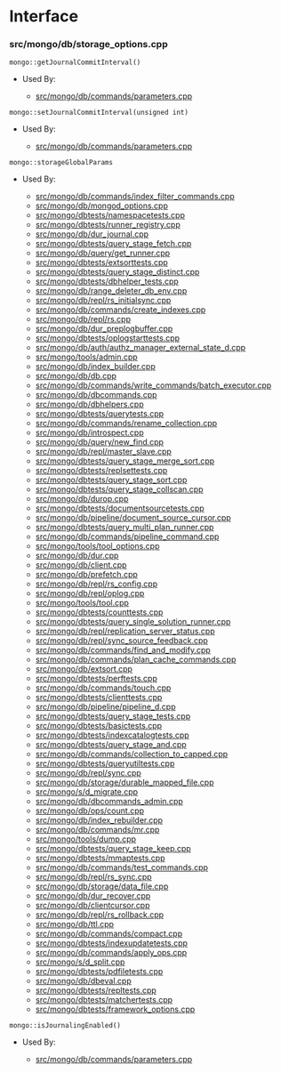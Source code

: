 
# Interface

### src/mongo/db/storage\_options.cpp

<div></div>

    mongo::getJournalCommitInterval()

- Used By:

    - [src/mongo/db/commands/parameters.cpp](../../../database\_commands)

<div></div>

    mongo::setJournalCommitInterval(unsigned int)

- Used By:

    - [src/mongo/db/commands/parameters.cpp](../../../database\_commands)

<div></div>

    mongo::storageGlobalParams

- Used By:

    - [src/mongo/db/commands/index\_filter\_commands.cpp](../../../database\_commands)
    - [src/mongo/db/mongod\_options.cpp](../../../mongos\_and\_mongod\_mains)
    - [src/mongo/dbtests/namespacetests.cpp](../../../unit\_tests)
    - [src/mongo/dbtests/runner\_registry.cpp](../../../unit\_tests)
    - [src/mongo/db/dur\_journal.cpp](../../../journaling)
    - [src/mongo/dbtests/query\_stage\_fetch.cpp](../../../unit\_tests)
    - [src/mongo/db/query/get\_runner.cpp](../../../core\_query\_system)
    - [src/mongo/dbtests/extsorttests.cpp](../../../unit\_tests)
    - [src/mongo/dbtests/query\_stage\_distinct.cpp](../../../core\_query\_system)
    - [src/mongo/dbtests/dbhelper\_tests.cpp](../../../unit\_tests)
    - [src/mongo/db/range\_deleter\_db\_env.cpp](../../../sharding)
    - [src/mongo/db/repl/rs\_initialsync.cpp](../../../replication)
    - [src/mongo/db/commands/create\_indexes.cpp](../../../database\_commands)
    - [src/mongo/db/repl/rs.cpp](../../../replication)
    - [src/mongo/db/dur\_preplogbuffer.cpp](../../../journaling)
    - [src/mongo/dbtests/oplogstarttests.cpp](../../../unit\_tests)
    - [src/mongo/db/auth/authz\_manager\_external\_state\_d.cpp](../../../authentication)
    - [src/mongo/tools/admin.cpp](../../../tools)
    - [src/mongo/db/index\_builder.cpp](../../../indexing)
    - [src/mongo/db/db.cpp](../../../mongos\_and\_mongod\_mains)
    - [src/mongo/db/commands/write\_commands/batch\_executor.cpp](../../../new\_wire\_protocol\_write\_commands)
    - [src/mongo/db/dbcommands.cpp](../../../database\_commands)
    - [src/mongo/db/dbhelpers.cpp](../../../client\_and\_operation\_tracking)
    - [src/mongo/dbtests/querytests.cpp](../../../unit\_tests)
    - [src/mongo/db/commands/rename\_collection.cpp](../../../database\_commands)
    - [src/mongo/db/introspect.cpp](../../../client\_and\_operation\_tracking)
    - [src/mongo/db/query/new\_find.cpp](../../../core\_query\_system)
    - [src/mongo/db/repl/master\_slave.cpp](../../../replication)
    - [src/mongo/dbtests/query\_stage\_merge\_sort.cpp](../../../unit\_tests)
    - [src/mongo/dbtests/replsettests.cpp](../../../unit\_tests)
    - [src/mongo/dbtests/query\_stage\_sort.cpp](../../../unit\_tests)
    - [src/mongo/dbtests/query\_stage\_collscan.cpp](../../../unit\_tests)
    - [src/mongo/db/durop.cpp](../../../journaling)
    - [src/mongo/dbtests/documentsourcetests.cpp](../../../unit\_tests)
    - [src/mongo/db/pipeline/document\_source\_cursor.cpp](../../../aggregation\_framework)
    - [src/mongo/dbtests/query\_multi\_plan\_runner.cpp](../../../unit\_tests)
    - [src/mongo/db/commands/pipeline\_command.cpp](../../../aggregation\_framework)
    - [src/mongo/tools/tool\_options.cpp](../../../tools)
    - [src/mongo/db/dur.cpp](../../../journaling)
    - [src/mongo/db/client.cpp](../../../client\_and\_operation\_tracking)
    - [src/mongo/db/prefetch.cpp](../../../page\_fault\_utilities)
    - [src/mongo/db/repl/rs\_config.cpp](../../../replication)
    - [src/mongo/db/repl/oplog.cpp](../../../replication)
    - [src/mongo/tools/tool.cpp](../../../tools)
    - [src/mongo/dbtests/counttests.cpp](../../../unit\_tests)
    - [src/mongo/dbtests/query\_single\_solution\_runner.cpp](../../../unit\_tests)
    - [src/mongo/db/repl/replication\_server\_status.cpp](../../../replication)
    - [src/mongo/db/repl/sync\_source\_feedback.cpp](../../../replication)
    - [src/mongo/db/commands/find\_and\_modify.cpp](../../../database\_commands)
    - [src/mongo/db/commands/plan\_cache\_commands.cpp](../../../database\_commands)
    - [src/mongo/db/extsort.cpp](../../../aggregation\_framework)
    - [src/mongo/dbtests/perftests.cpp](../../../unit\_tests)
    - [src/mongo/db/commands/touch.cpp](../../../database\_commands)
    - [src/mongo/dbtests/clienttests.cpp](../../../unit\_tests)
    - [src/mongo/db/pipeline/pipeline\_d.cpp](../../../aggregation\_framework)
    - [src/mongo/dbtests/query\_stage\_tests.cpp](../../../unit\_tests)
    - [src/mongo/dbtests/basictests.cpp](../../../unit\_tests)
    - [src/mongo/dbtests/indexcatalogtests.cpp](../../../unit\_tests)
    - [src/mongo/dbtests/query\_stage\_and.cpp](../../../unit\_tests)
    - [src/mongo/db/commands/collection\_to\_capped.cpp](../../../database\_commands)
    - [src/mongo/dbtests/queryutiltests.cpp](../../../unit\_tests)
    - [src/mongo/db/repl/sync.cpp](../../../replication)
    - [src/mongo/db/storage/durable\_mapped\_file.cpp](../../../journaling)
    - [src/mongo/s/d\_migrate.cpp](../../../sharding)
    - [src/mongo/db/dbcommands\_admin.cpp](../../../database\_commands)
    - [src/mongo/db/ops/count.cpp](../../../core\_query\_system)
    - [src/mongo/db/index\_rebuilder.cpp](../../../indexing)
    - [src/mongo/db/commands/mr.cpp](../../../database\_commands)
    - [src/mongo/tools/dump.cpp](../../../tools)
    - [src/mongo/dbtests/query\_stage\_keep.cpp](../../../core\_query\_system)
    - [src/mongo/dbtests/mmaptests.cpp](../../../unit\_tests)
    - [src/mongo/db/commands/test\_commands.cpp](../../../database\_commands)
    - [src/mongo/db/repl/rs\_sync.cpp](../../../replication)
    - [src/mongo/db/storage/data\_file.cpp](../../../mmap\_file\_interface)
    - [src/mongo/db/dur\_recover.cpp](../../../journaling)
    - [src/mongo/db/clientcursor.cpp](../../../client\_and\_operation\_tracking)
    - [src/mongo/db/repl/rs\_rollback.cpp](../../../replication)
    - [src/mongo/db/ttl.cpp](../../../indexing)
    - [src/mongo/db/commands/compact.cpp](../../../database\_commands)
    - [src/mongo/dbtests/indexupdatetests.cpp](../../../unit\_tests)
    - [src/mongo/db/commands/apply\_ops.cpp](../../../database\_commands)
    - [src/mongo/s/d\_split.cpp](../../../sharding)
    - [src/mongo/dbtests/pdfiletests.cpp](../../../unit\_tests)
    - [src/mongo/db/dbeval.cpp](../../../database\_commands)
    - [src/mongo/dbtests/repltests.cpp](../../../unit\_tests)
    - [src/mongo/dbtests/matchertests.cpp](../../../unit\_tests)
    - [src/mongo/dbtests/framework\_options.cpp](../../../unit\_tests)

<div></div>

    mongo::isJournalingEnabled()

- Used By:

    - [src/mongo/db/commands/parameters.cpp](../../../database\_commands)
